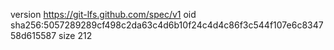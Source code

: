 version https://git-lfs.github.com/spec/v1
oid sha256:5057289289cf498c2da63c4d6b10f24c4d4c86f3c544f107e6c834758d615587
size 212
